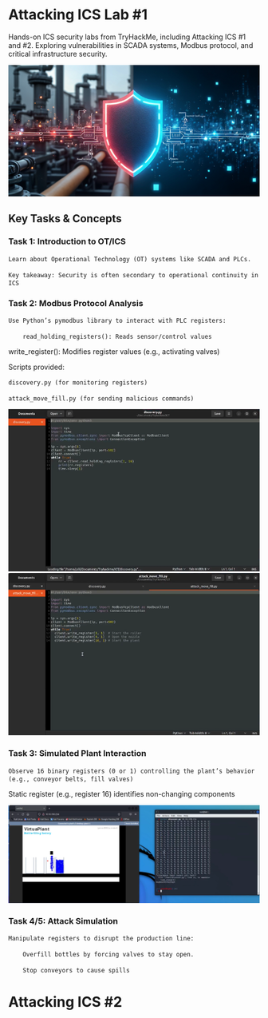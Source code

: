 # Attacking ICS Lab #1
Hands-on ICS security labs from TryHackMe, including Attacking ICS #1 and #2. Exploring vulnerabilities in SCADA systems, Modbus protocol, and critical infrastructure security.

![AltText](main.png)

## Key Tasks & Concepts
### Task 1: Introduction to OT/ICS

    Learn about Operational Technology (OT) systems like SCADA and PLCs.

    Key takeaway: Security is often secondary to operational continuity in ICS


### Task 2: Modbus Protocol Analysis

    Use Python’s pymodbus library to interact with PLC registers:

        read_holding_registers(): Reads sensor/control values
        

write_register(): Modifies register values (e.g., activating valves)

Scripts provided:

    discovery.py (for monitoring registers)

    attack_move_fill.py (for sending malicious commands)
![AltText](ics5.png)
![AltText](ics4.png)

### Task 3: Simulated Plant Interaction

    Observe 16 binary registers (0 or 1) controlling the plant’s behavior (e.g., conveyor belts, fill valves)


Static register (e.g., register 16) identifies non-changing components

![AltText](ics3.png)

### Task 4/5: Attack Simulation

    Manipulate registers to disrupt the production line:

        Overfill bottles by forcing valves to stay open.

        Stop conveyors to cause spills

# Attacking ICS #2
